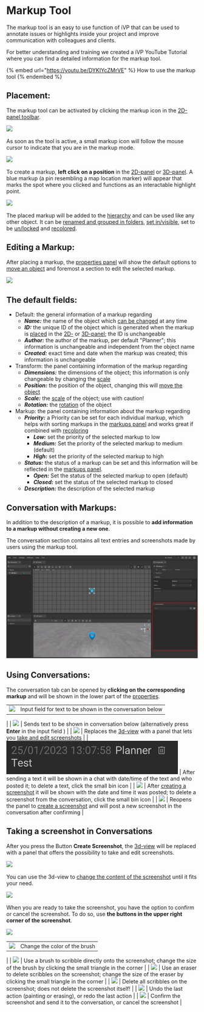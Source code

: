 # Markup Tool

The markup tool is an easy to use function of iVP that can be used to annotate issues or highlights inside your project and improve communication with colleagues and clients.

For better understanding and training we created a iVP YouTube Tutorial where you can find a detailed information for the markup tool.

{% embed url="https://youtu.be/DYKIYcZMrVE" %}
How to use the markup tool
{% endembed %}

## Placement:

The markup tool can be activated by clicking the markup icon in the [2D-panel toolbar](../user-interface/the-2d-panel.md#the-toolbar-of-the-2d-panel).

![](../../../.gitbook/assets/markup\_icon.jpg)

As soon as the tool is active, a small markup icon will follow the mouse cursor to indicate that you are in the markup mode.

![](../../../.gitbook/assets/markup\_cursor.jpg)

To create a markup, **left click on a position** in the [2D-panel](../user-interface/the-2d-panel.md) or [3D-panel](../user-interface/the-3d-panel.md). A blue markup (a pin resembling a map location marker) will appear that marks the spot where you clicked and functions as an interactable highlight point.

![](../../../.gitbook/assets/markup\_placement.jpg)

The placed markup will be added to the [hierarchy](../user-interface/the-machine-list.md) and can be used like any other object. It can be [renamed and grouped in folders](../the-tree-view/renaming-objects-and-folders.md), [set in/visible](../the-tree-view/visibility-of-objects-and-folders.md), set to be [un/locked](../the-tree-view/locked-objects-and-folders.md) and [recolored](../machines/highlighting-objects.md).

## Editing a Markup:

After placing a markup, the [properties panel](../user-interface/the-info-panel.md) will show the default options to [move an object](../machines/move-objects.md#moving-objects-via-the-info-panel) and foremost a section to edit the selected markup.

![](../../../.gitbook/assets/markup\_properties.jpg)

## The default fields:

* Default: the general information of a markup regarding
    * _**Name:**_ the name of the object which [can be changed](../the-tree-view/renaming-objects-and-folders.md) at any time
    * _**ID:**_ the unique ID of the object which is generated when the markup is [placed](../machines/first-steps-with-3d-object.md) in the [2D-](../user-interface/the-2d-panel.md) or [3D-panel](../user-interface/the-3d-panel.md); the ID is unchangeable 
    * _**Author:**_ the author of the markup, per default "Planner"; this information is unchangeable and independent from the object name
    * _**Created:**_ exact time and date when the markup was created; this information is unchangeable
* Transform: the panel containing information of the markup regarding
    * _**Dimensions:**_ the dimensions of the object; this information is only changeable by changing the [scale](../machines/scale-objects.md)
    * _**Position:**_ the position of the object, changing this will [move the object](../machines/move-objects.md#moving-objects-via-the-info-panel)
    * _**Scale:**_ the [scale](../machines/scale-objects.md) of the object; use with caution!
    * _**Rotation:**_ the [rotation](../machines/rotate-objects.md) of the object
* Markup: the panel containing information about the markup regarding
    * _**Priority:**_ a Priority can be set for each individual markup, which helps with sorting markups in the [markups panel](../user-interface/markups-panel.md) and works great if combined with [recoloring](../machines/highlighting-objects.md)
        * _**Low:**_ set the priority of the selected markup to low
        * _**Medium:**_ Set the priority of the selected markup to medium (default)
        * _**High:**_ set the priority of the selected markup to high
    * _**Status:**_ the status of a markup can be set and this information will be reflected in the [markups panel](../user-interface/markups-panel.md).
        * _**Open:**_ Set the status of the selected markup to open (default)
        * _**Closed:**_ set the status of the selected markup to closed
    * _**Description:**_ the description of the selected markup

## Conversation with Markups:

In addition to the description of a markup, it is possible to **add information to a markup without creating a new one**.

The conversation section contains all text entries and screenshots made by users using the markup tool.

![](../../../.gitbook/assets/conversation.jpg)

## Using Conversations:

The conversation tab can be opened by **clicking on the corresponding markup** and will be shown in the lower part of the [properties](../user-interface/the-info-panel.md).

|                                                                           |                                                                                                                                                                                                                                                                                                              |
| ------------------------------------------------------------------------- | ------------------------------------------------------------------------------------------------------------------------------------------------------------------------------------------------------------------------------------------------------------------------------------------------------------ |
| ![](../../../.gitbook/assets/conversation\_reply.jpg)                      | Input field for text to be shown in the conversation below
|
| ![](../../../.gitbook/assets/conversation\_send\_text.jpg)                 | Sends text to be shown in conversation below (alternatively press **Enter** in the input field ) 
|
| ![](../../../.gitbook/assets/conversation\_create\_screenshot.jpg)         | Replaces the [3d-view](..user-interface/the-3d-panel.md) with a panel that lets you [take and edit screenshots](/markup-tool.md#taking-a-screenshot-in-conversations)
|
| ![](../../../.gitbook/assets/conversation_text.jpg)                        | After sending a text it will be shown in a chat with date/time of the text and who posted it; to delete a text, click the small bin icon
|
| ![](../../../.gitbook/assets/conversation\_screenshot.jpg)                 | After [creating a screenshot](#taking-a-screenshot-in-conversations) it will be shown with the date and time it was posted; to delete a screenshot from the conversation, click the small bin icon
|
| ![](../../../.gitbook/assets/conversation\_screenshot\_reply.jpg)          | Reopens the panel to [create a screenshot](#taking-a-screenshot-in-conversations) and will post a new screenshot in the conversation after confirming
|

## Taking a screenshot in Conversations

After you press the Button **Create Screenshot**, the [3d-view](../user-interface/the-3d-panel.md) will be replaced with a panel that offers the possibility to take and edit screenshots.

![](../../../.gitbook/assets/markup\_screenshot\_panel.jpg)

You can use the 3d-view to [change the content of the screenshot](../getting-started/moving-the-camera.md) until it fits your need.

![](../../../.gitbook/assets/markup\_screenshot\_panel\_buttons.jpg)

When you are ready to take the screenshot, you have the option to confirm or cancel the screenshot. To do so, use **the buttons in the upper right corner of the screenshot**.

![](../../../.gitbook/assets/markup\_screenshot\_panel\marking\_bar.jpg)

|                                                                           |                                                                                                                                                                                                                                                                                                              |
| ------------------------------------------------------------------------- | ------------------------------------------------------------------------------------------------------------------------------------------------------------------------------------------------------------------------------------------------------------------------------------------------------------ |
| ![](../../../.gitbook/assets/markup\_screenshot\_panel\_color.jpg)        | Change the color of the brush
|
| ![](../../../.gitbook/assets/markup\_screenshot\_panel\_brush.jpg)        | Use a brush to scribble directly onto the screenshot; change the size of the brush by clicking the small triangle in the corner 
|
| ![](../../../.gitbook/assets/markup\_screenshot\_panel\_eraser.jpg)       | Use an eraser to delete scribbles on the screenshot; change the size of the eraser by clicking the small triangle in the corner
|
| ![](../../../.gitbook/assets/markup\_screenshot\_panel\_clear.jpg)        | Delete all scribbles on the screenshot; does not delete the screenshot itself!
|
| ![](../../../.gitbook/assets/markup\_screenshot\_panel\_undo.jpg)         | Undo the last action (painting or erasing), or redo the last action
|
| ![](../../../.gitbook/assets/markup\_screenshot\_panel\_confirm.jpg)      | Confirm the screenshot and send it to the conversation, or cancel the screenshot 
|